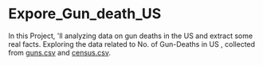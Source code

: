 # Expore_Gun_death_US
In this Project, 'll analyzing data on gun deaths in the US and extract some real facts.
Exploring the data related to No. of Gun-Deaths in US , collected from [guns.csv]() and [census.csv]().

